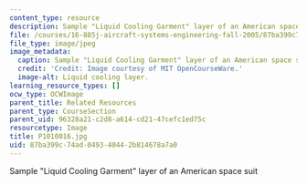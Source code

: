 ```yaml
---
content_type: resource
description: Sample "Liquid Cooling Garment" layer of an American space suit
file: /courses/16-885j-aircraft-systems-engineering-fall-2005/87ba399c74ad049340442b814678a7a0_P1010016.jpg
file_type: image/jpeg
image_metadata:
  caption: Sample "Liquid Cooling Garment" layer of an American space suit
  credit: 'Credit: Image courtesy of MIT OpenCourseWare.'
  image-alt: Liquid cooling layer.
learning_resource_types: []
ocw_type: OCWImage
parent_title: Related Resources
parent_type: CourseSection
parent_uid: 96328a21-c2d8-a614-cd21-47cefc1ed75c
resourcetype: Image
title: P1010016.jpg
uid: 87ba399c-74ad-0493-4044-2b814678a7a0
---
```

Sample "Liquid Cooling Garment" layer of an American space suit

